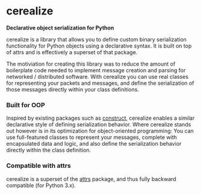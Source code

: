 # cerealize 
**Declarative object serialization for Python**

cerealize is a library that allows you to define custom binary serialization functionality for Python objects using a declarative syntax.  It is built on top of attrs and is effectively a superset of that package.

The motiviation for creating this library was to reduce the amount of boilerplate code needed to implement message creation and parsing for networked / distributed software.  With cerealize you can use real classes for representing your packets and messages, and define the serialization of those messages directly within your class definitions.

### Built for OOP
Inspired by existing packages such as [construct](https://github.com/construct/construct), cerealize enables a similar declarative style of defining serialization behavior.  Where cerealize stands out however is in its optimization for object-oriented programming: You can use full-featured classes to represent your messages, complete with encapsulated data and logic, and also define the serialization behavior directly within the class definition.  

### Compatible with attrs
cerealize is a superset of the [attrs](https://github.com/python-attrs/attrs) package, and thus fully backward compatible (for Python 3.x).  
